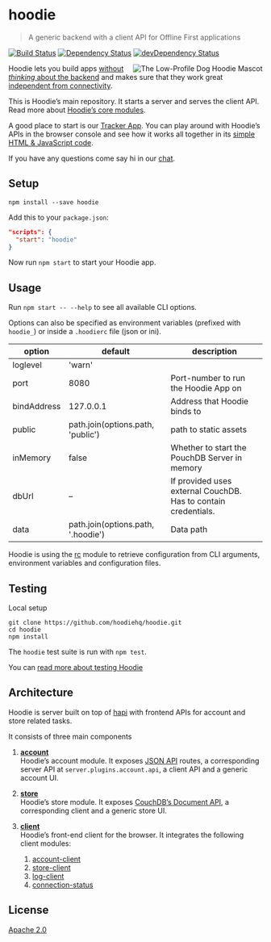 # hoodie

> A generic backend with a client API for Offline First applications

[![Build Status](https://travis-ci.org/hoodiehq/hoodie.svg?branch=master)](https://travis-ci.org/hoodiehq/hoodie)
[![Dependency Status](https://david-dm.org/hoodiehq/hoodie.svg)](https://david-dm.org/hoodiehq/hoodie)
[![devDependency Status](https://david-dm.org/hoodiehq/hoodie/dev-status.svg)](https://david-dm.org/hoodiehq/hoodie#info=devDependencies)

<a href="http://hood.ie/animals/#low-profile-dog"><img src="https://avatars1.githubusercontent.com/u/1888826?v=3&s=200"
 alt="The Low-Profile Dog Hoodie Mascot" title="The Low-Profile Dog Hoodie Mascot" align="right" /></a>

Hoodie lets you build apps [without _thinking_ about the backend](http://nobackend.org/)
and makes sure that they work great [independent from connectivity](http://offlinefirst.org/).

This is Hoodie’s main repository. It starts a server and serves the client API.
Read more about [Hoodie’s core modules](#architecture).

A good place to start is our [Tracker App](https://github.com/hoodiehq/hoodie-app-tracker).
You can play around with Hoodie’s APIs in the browser console and see how it
works all together in its [simple HTML & JavaScript code](https://github.com/hoodiehq/hoodie-app-tracker/tree/master/public).

If you have any questions come say hi in our [chat](http://hood.ie/chat/).

## Setup

`npm install --save hoodie`

Add this to your `package.json`:

```json
"scripts": {
  "start": "hoodie"
}
```

Now run `npm start` to start your Hoodie app.

## Usage

Run `npm start -- --help` to see all available CLI options.

Options can also be specified as environment variables (prefixed with `hoodie_`) or inside a `.hoodierc` file (json or ini).

option        | default                            | description
------------- | ---------------------------------- | -------------
loglevel      | 'warn'                             |
port          | 8080                               | Port-number to run the Hoodie App on
bindAddress   | 127.0.0.1                          | Address that Hoodie binds to
public        | path.join(options.path, 'public')  | path to static assets
inMemory      | false                              | Whether to start the PouchDB Server in memory
dbUrl         | –                                  | If provided uses external CouchDB. Has to contain credentials.
data          | path.join(options.path, '.hoodie') | Data path

Hoodie is using the [rc](https://www.npmjs.com/package/rc) module to retrieve
configuration from CLI arguments, environment variables and configuration files.

## Testing

Local setup

```
git clone https://github.com/hoodiehq/hoodie.git
cd hoodie
npm install
```

The `hoodie` test suite is run with `npm test`.

You can [read more about testing Hoodie](test)

## Architecture

Hoodie is server built on top of [hapi](http://hapijs.com) with frontend APIs
for account and store related tasks.

It consists of three main components

1. [**account**](https://github.com/hoodiehq/hoodie-account)  
   Hoodie’s account module. It exposes [JSON API](http://jsonapi.org/) routes,
   a corresponding server API at `server.plugins.account.api`,
   a client API and a generic account UI.

1. [**store**](https://github.com/hoodiehq/hoodie-store)  
   Hoodie’s store module. It exposes [CouchDB’s Document API](https://wiki.apache.org/couchdb/HTTP_Document_API),
   a corresponding client and a generic store UI.

1. [**client**](https://github.com/hoodiehq/hoodie-client)  
   Hoodie’s front-end client for the browser. It integrates the following client modules:
   1. [account-client](https://github.com/hoodiehq/hoodie-account-client)
   2. [store-client](https://github.com/hoodiehq/hoodie-store-client)
   3. [log-client](https://github.com/hoodiehq/hoodie-log-client)
   4. [connection-status](https://github.com/hoodiehq/hoodie-connection-status)

## License

[Apache 2.0](LICENSE)
